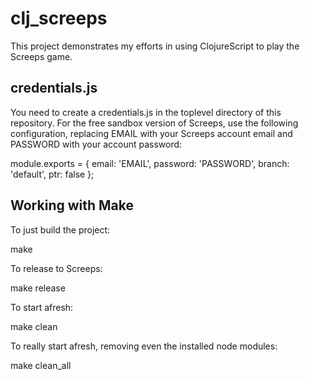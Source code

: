 # clj_screeps

This project demonstrates my efforts in using ClojureScript to play the
Screeps game.

## credentials.js

You need to create a credentials.js in the toplevel directory of this
repository.  For the free sandbox version of Screeps, use the following
configuration, replacing EMAIL with your Screeps account email and PASSWORD
with your account password:

  module.exports = {
      email: 'EMAIL',
      password: 'PASSWORD',
      branch: 'default',
      ptr: false
  };

## Working with Make

To just build the project:

  make

To release to Screeps:

  make release

To start afresh:

  make clean

To really start afresh, removing even the installed node modules:

  make clean_all

